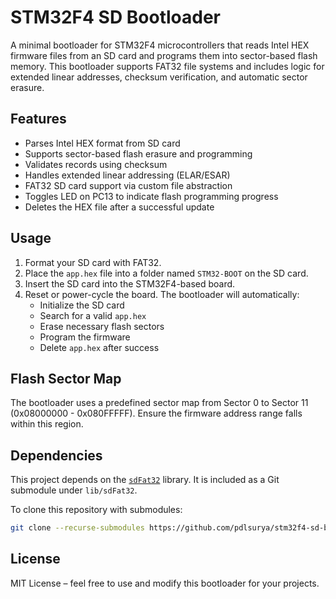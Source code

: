 # STM32F4 SD Bootloader

A minimal bootloader for STM32F4 microcontrollers that reads Intel HEX firmware files from an SD card and programs them into sector-based flash memory. This bootloader supports FAT32 file systems and includes logic for extended linear addresses, checksum verification, and automatic sector erasure.

## Features

- Parses Intel HEX format from SD card
- Supports sector-based flash erasure and programming
- Validates records using checksum
- Handles extended linear addressing (ELAR/ESAR)
- FAT32 SD card support via custom file abstraction
- Toggles LED on PC13 to indicate flash programming progress
- Deletes the HEX file after a successful update

## Usage

1. Format your SD card with FAT32.
2. Place the `app.hex` file into a folder named `STM32-BOOT` on the SD card.
3. Insert the SD card into the STM32F4-based board.
4. Reset or power-cycle the board. The bootloader will automatically:
   - Initialize the SD card
   - Search for a valid `app.hex`
   - Erase necessary flash sectors
   - Program the firmware
   - Delete `app.hex` after success

## Flash Sector Map

The bootloader uses a predefined sector map from Sector 0 to Sector 11 (0x08000000 - 0x080FFFFF). Ensure the firmware address range falls within this region.

## Dependencies

This project depends on the [`sdFat32`](https://github.com/pdlsurya/sdFat32) library. It is included as a Git submodule under `lib/sdFat32`.

To clone this repository with submodules:

```bash
git clone --recurse-submodules https://github.com/pdlsurya/stm32f4-sd-bootloader.git
```

## License

MIT License – feel free to use and modify this bootloader for your projects.
